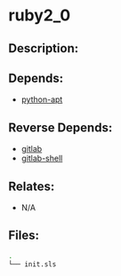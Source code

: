 # ruby2_0

## Description:



## Depends:

  -  [python-apt](/salt/python-apt)

## Reverse Depends:

  -  [gitlab](/salt/gitlab)
  -  [gitlab-shell](/salt/gitlab-shell)

## Relates:

  -  N/A

## Files:

```bash
.
└── init.sls
```
